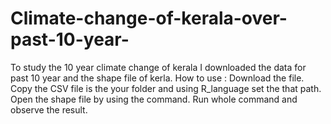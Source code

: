 # Climate-change-of-kerala-over-past-10-year-
To study the 10 year climate change of kerala
I downloaded the data for past 10 year and the shape file of kerla.
How to use : Download the file.
Copy the CSV file is the your folder and using R_language set the that path.
Open the shape file by using the command.
Run whole command and observe the result.
